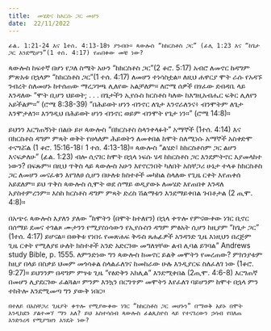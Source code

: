 ```yaml
---
title:  መሄድና ከእርሱ ጋር መሆን
date:  22/11/2022
---
```


`ፊል. 1:21-24 እና 1ተሰ. 4:13-18ን ያንብቡ። ጳውሎስ “ከክርስቶስ ጋር” (ፊሊ 1:23 እና “ከጌታ ጋር እንደሚሆን”(1 ተሰ. 4:17) የጠበቀው መቼ ነው?`

ጳውሎስ ከፍተኛ በሆነ የጋለ ስሜት አሁን “ከክርስቶስ ጋር”(2 ቆሮ. 5:17) አብሮ ለመኖር ከዳግም ምጽአቱ በኋላም “ከክርስቶስ ጋር”(1 ተሰ. 4:17) ለመሆን ተነሳስቷል። ለዚህ ሐዋርያ ሞት ራሱ የአዳኙ ንብረት ስለመሆኑ ከተሰጠው ማረጋገጫ ሊለየው አልቻለም። ለሮሜ ሰዎች በፃፈው ደብዳቤ ላይ እንዳለው “ሞት ቢሆን ህይወት; . . . በጌታችን ኢየሱስ ክርስቶስ ካለው ከእግዚአብሔር ፍቅር ሊለየን አይችልም።” (ሮሜ 8:38-39) “በሕይወት ሆነን ብንኖር ለጌታ እንኖራለንና፥ ብንሞትም ለጌታ እንሞታለን። እንግዲህ በሕይወት ሆነን ብንኖር ወይም ብንሞት የጌታ ነን።” (ሮሜ 14:8)።

ይህንን እርግጠኝነት በልቡ ይዞ ጳውሎስ “በክርስቶስ ስላንቀላፉት” አማኞች (1ተሰ. 4:14) እና በክርስቶስ ዳግም ምጻት ወቅት የዘላለም ሕይወትን ለመቀበል ከሞት ስለሚነሱ አማኞች አስቀድሞ ተናግሯል (1 ቆሮ. 15:16-18፤ 1 ተሰ. 4:13-18)። ጳውሎስ “ልሄድ፤ ከክርስቶስም ጋር ልሆን እናፍቃለሁ” (ፊል. 1:23) ብሎ ሲናገር ከሞት በኋላ ነፍሱ ሄዳ ከክርስቶስ ጋር እንደምትኖር እያመላከተ ነውን? በፍጹም። በዚህ ጥቅስ ላይ ጳውሎስ አሁን እየኖርንበት ካለበት አስቸጋሪ ሁኔታ ተላቆ ከክርስቶስ ጋር ለመሆን መናፈቁን እየገለፀ ሲሆን በሁለቱ ክስተቶች መካከል ስላለው የጊዜ ርቀት እየጠቀሰ አይደለም። ይህ ጥቅስ ጳውሎስ ሲሞት  ወደ ሰማይ ወዲያውኑ ለመሄድ እየጠበቀ እንዳለ አያስተምረንም። እስከ ክርስቶስ ዳግም ምጻት ድረስ ሽልማቱን እንደማይቀበል ገብቶታል (2 ጢሞ. 4:8)።

በአጭሩ ጳውሎስ እያለን ያለው “ከሞትን (በሞት ከተለየን) በኋላ ቀጥሎ የምናውቀው ነገር ቢኖር በሰማይ ደመና ተገልጾ ሙታንን የሚያስነሳውን የኢየሱስን ዳግም ምፅአት ሲሆን ከዚያም “ከጌታ ጋር” (1ተሰ. 4:17) ይሆናል። በወቅቱ የነበሩ የመጽሐፍ ቅዱስ ጸሐፊዎች አንዳንድ ጊዜ እነዚህን በረጅም ጊዜ ርቀት የሚለያዩ ሁለት ክስተቶች አንድ አድርገው መግለፃቸው ልብ ሊባል ይገባል” Andrews study Bible, p. 1555. ለምንድነው ግን ጳውሎስ ከመኖር ይልቅ መሞትን የመረጠው? ምክንያቱም ከዚያ በላይ በስቃይ ህመም መጎሳቆል ስላልፈለገና ከመከራው ሁሉ እንዲያርፍ ስለፈለገ ነው (1ቆሮ. 9:27)። ይህንንም በዳግም ምፃቱ ጊዜ “የፅድቅን አክሊል” እንደሚቀበል (2ጢሞ. 4:6-8) እርግጠኛ በመሆን ሊያደርገው ፈልጓል። ምንም እንኳን በርግጥም መሞትን እየፈለገ ባይሆንም ከሞተ በኋላ ምን ተከትሎ እንደሚመጣ ግን ያውቅ ነበር።

`በተለይ በአስቸጋሪ ጊዜያት ቀጥሎ የሚያውቀው ነገር “ከክርስቶስ ጋር መሆኑን” በማወቅ አይኑ በሞት እንዲከደን ያልተመኘ ማን አለ? ይህ አስተሳሰብ ጳውሎስ ፊልጲስዮስ ላይ የተናገረውን ኃሳብ የበለጠ እንድንረዳ የሚያግዘን እንዴት ነው?`